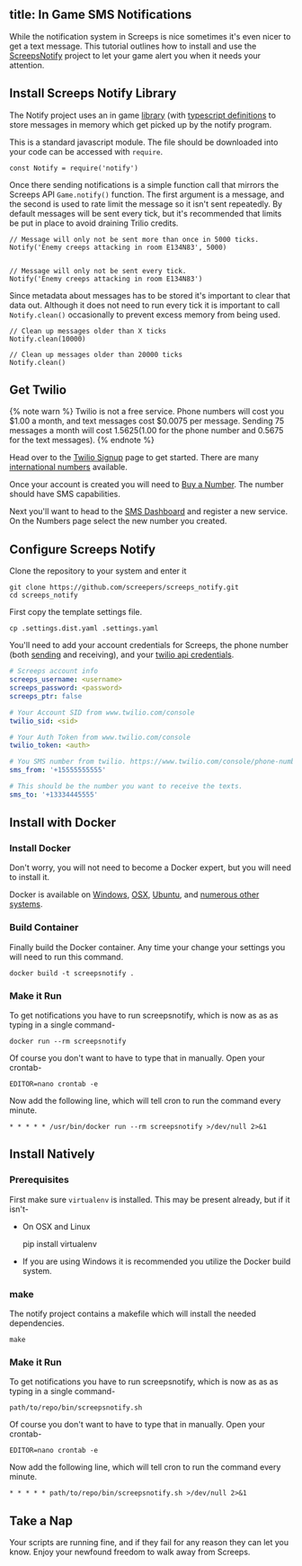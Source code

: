 title: In Game SMS Notifications
---

While the notification system in Screeps is nice sometimes it's even nicer to get a text message. This tutorial outlines how to install and use the [ScreepsNotify](https://github.com/screepers/screeps_notify) project to let your game alert you when it needs your attention.


## Install Screeps Notify Library

The Notify project uses an in game [library](https://github.com/screepers/screeps_notify/blob/master/js/Notify.js) (with [typescript definitions](https://github.com/screepers/screeps_notify/blob/master/js/notify.d.ts) to store messages in memory which get picked up by the notify program.

This is a standard javascript module. The file should be downloaded into your code can be accessed with `require`.

    const Notify = require('notify')

Once there sending notifications is a simple function call that mirrors the Screeps API `Game.notify()` function. The first argument is a message, and the second is used to rate limit the message so it isn't sent repeatedly. By default messages will be sent every tick, but it's recommended that limits be put in place to avoid draining Trilio credits.

    // Message will only not be sent more than once in 5000 ticks.
    Notify('Enemy creeps attacking in room E134N83', 5000)


    // Message will only not be sent every tick.
    Notify('Enemy creeps attacking in room E134N83')


Since metadata about messages has to be stored it's important to clear that data out. Although it does not need to run every tick it is important to call `Notify.clean()` occasionally to prevent excess memory from being used.

    // Clean up messages older than X ticks
    Notify.clean(10000)

    // Clean up messages older than 20000 ticks
    Notify.clean()


## Get Twilio

{% note warn %}
Twilio is not a free service. Phone numbers will cost you $1.00 a month, and text messages cost $0.0075 per message. Sending 75 messages a month will cost $1.5625 ($1.00 for the phone number and 0.5675 for the text messages).
{% endnote %}


Head over to the [Twilio Signup](https://www.twilio.com/try-twilio) page to get started. There are many [international numbers](https://docs.aws.amazon.com/sns/latest/dg/sms_supported-countries.html) available.

Once your account is created you will need to [Buy a Number](https://www.twilio.com/console/phone-numbers/search). The number should have SMS capabilities.

Next you'll want to head to the [SMS Dashboard](https://www.twilio.com/console/sms/dashboard) and register a new service. On the Numbers page select the new number you created.


## Configure Screeps Notify

Clone the repository to your system and enter it

    git clone https://github.com/screepers/screeps_notify.git
    cd screeps_notify

First copy the template settings file.

    cp .settings.dist.yaml .settings.yaml

You'll need to add your account credentials for Screeps, the phone number (both [sending](https://www.twilio.com/console/phone-numbers/dashboard) and receiving), and your [twilio api credentials](https://www.twilio.com/console).

```yaml
# Screeps account info
screeps_username: <username>
screeps_password: <password>
screeps_ptr: false

# Your Account SID from www.twilio.com/console
twilio_sid: <sid>

# Your Auth Token from www.twilio.com/console
twilio_token: <auth>

# You SMS number from twilio. https://www.twilio.com/console/phone-numbers/dashboard
sms_from: '+15555555555'

# This should be the number you want to receive the texts.
sms_to: '+13334445555'
```


## Install with Docker

### Install Docker

Don't worry, you will not need to become a Docker expert, but you will need to install it.

Docker is available on [Windows](https://store.docker.com/editions/community/docker-ce-desktop-windows?tab=description), [OSX](https://store.docker.com/editions/community/docker-ce-desktop-mac?tab=description), [Ubuntu](https://store.docker.com/editions/community/docker-ce-server-ubuntu?tab=description), and [numerous other systems](https://store.docker.com/search?type=edition&offering=community).


### Build Container

Finally build the Docker container. Any time your change your settings you will need to run this command.

    docker build -t screepsnotify .


### Make it Run

To get notifications you have to run screepsnotify, which is now as as as typing in a single command-

    docker run --rm screepsnotify

Of course you don't want to have to type that in manually. Open your crontab-

    EDITOR=nano crontab -e

Now add the following line, which will tell cron to run the command every minute.

    * * * * * /usr/bin/docker run --rm screepsnotify >/dev/null 2>&1


## Install Natively

### Prerequisites

First make sure `virtualenv` is installed. This may be present already, but if it isn't-

* On OSX and Linux

    pip install virtualenv

* If you are using Windows it is recommended you utilize the Docker build system.


### make

The notify project contains a makefile which will install the needed dependencies.

    make


### Make it Run

To get notifications you have to run screepsnotify, which is now as as as typing in a single command-

    path/to/repo/bin/screepsnotify.sh

Of course you don't want to have to type that in manually. Open your crontab-

    EDITOR=nano crontab -e

Now add the following line, which will tell cron to run the command every minute.

    * * * * * path/to/repo/bin/screepsnotify.sh >/dev/null 2>&1


## Take a Nap

Your scripts are running fine, and if they fail for any reason they can let you know. Enjoy your newfound freedom to walk away from Screeps.
